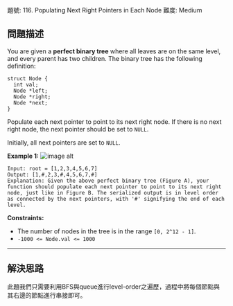 題號: 116. Populating Next Right Pointers in Each Node
難度: Medium

## 問題描述

You are given a **perfect binary tree** where all leaves are on the same level, and every parent has two children. The binary tree has the following definition:

```
struct Node {
  int val;
  Node *left;
  Node *right;
  Node *next;
}
```

Populate each next pointer to point to its next right node. If there is no next right node, the next pointer should be set to `NULL`.

Initially, all next pointers are set to `NULL`.

**Example 1:**
![image alt](https://assets.leetcode.com/uploads/2019/02/14/116_sample.png)
```
Input: root = [1,2,3,4,5,6,7]
Output: [1,#,2,3,#,4,5,6,7,#]
Explanation: Given the above perfect binary tree (Figure A), your function should populate each next pointer to point to its next right node, just like in Figure B. The serialized output is in level order as connected by the next pointers, with '#' signifying the end of each level.
```

**Constraints:**

- The number of nodes in the tree is in the range `[0, 2^12 - 1]`.
- `-1000 <= Node.val <= 1000`

---
## 解決思路

此題我們只需要利用BFS與queue進行level-order之遍歷，過程中將每個節點與其右邊的節點進行串接即可。